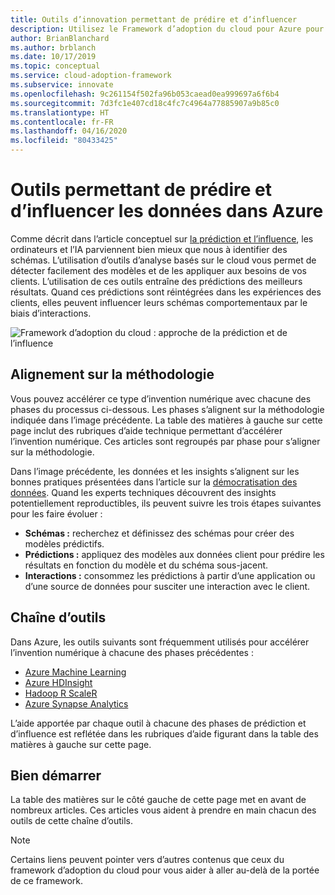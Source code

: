 ```yaml
---
title: Outils d’innovation permettant de prédire et d’influencer
description: Utilisez le Framework d’adoption du cloud pour Azure pour trouver des outils analytiques qui permettent de détecter des modèles, d’intégrer des prédictions et d’influencer le comportement des clients.
author: BrianBlanchard
ms.author: brblanch
ms.date: 10/17/2019
ms.topic: conceptual
ms.service: cloud-adoption-framework
ms.subservice: innovate
ms.openlocfilehash: 9c261154f502fa96b053caead0ea999697a6f6b4
ms.sourcegitcommit: 7d3fc1e407cd18c4fc7c4964a77885907a9b85c0
ms.translationtype: HT
ms.contentlocale: fr-FR
ms.lasthandoff: 04/16/2020
ms.locfileid: "80433425"
---
```

# <a name="tools-to-predict-and-influence-data-in-azure"></a>Outils permettant de prédire et d’influencer les données dans Azure

Comme décrit dans l’article conceptuel sur [la prédiction et l’influence](../considerations/predict.md), les ordinateurs et l’IA parviennent bien mieux que nous à identifier des schémas. L’utilisation d’outils d’analyse basés sur le cloud vous permet de détecter facilement des modèles et de les appliquer aux besoins de vos clients. L’utilisation de ces outils entraîne des prédictions des meilleurs résultats. Quand ces prédictions sont réintégrées dans les expériences des clients, elles peuvent influencer leurs schémas comportementaux par le biais d’interactions.

![Framework d’adoption du cloud : approche de la prédiction et de l’influence](../../_images/innovate/predict-and-influence.png)

## <a name="alignment-to-the-methodology"></a>Alignement sur la méthodologie

Vous pouvez accélérer ce type d’invention numérique avec chacune des phases du processus ci-dessous. Les phases s’alignent sur la méthodologie indiquée dans l’image précédente. La table des matières à gauche sur cette page inclut des rubriques d’aide technique permettant d’accélérer l’invention numérique. Ces articles sont regroupés par phase pour s’aligner sur la méthodologie.

Dans l’image précédente, les données et les insights s’alignent sur les bonnes pratiques présentées dans l’article sur la [démocratisation des données](./data.md). Quand les experts techniques découvrent des insights potentiellement reproductibles, ils peuvent suivre les trois étapes suivantes pour les faire évoluer :

- **Schémas :** recherchez et définissez des schémas pour créer des modèles prédictifs.
- **Prédictions :** appliquez des modèles aux données client pour prédire les résultats en fonction du modèle et du schéma sous-jacent.
- **Interactions :** consommez les prédictions à partir d’une application ou d’une source de données pour susciter une interaction avec le client.

## <a name="toolchain"></a>Chaîne d’outils

Dans Azure, les outils suivants sont fréquemment utilisés pour accélérer l’invention numérique à chacune des phases précédentes :

- [Azure Machine Learning](https://docs.microsoft.com/azure/machine-learning)
- [Azure HDInsight](https://docs.microsoft.com/azure/hdinsight)
- [Hadoop R ScaleR](https://docs.microsoft.com/azure/hdinsight/hdinsight-hadoop-r-scaler-sparkr)
- [Azure Synapse Analytics](https://docs.microsoft.com/azure/synapse-analytics)

L’aide apportée par chaque outil à chacune des phases de prédiction et d’influence est reflétée dans les rubriques d’aide figurant dans la table des matières à gauche sur cette page.

## <a name="get-started"></a>Bien démarrer

La table des matières sur le côté gauche de cette page met en avant de nombreux articles. Ces articles vous aident à prendre en main chacun des outils de cette chaîne d’outils.

> [!NOTE]
> Certains liens peuvent pointer vers d’autres contenus que ceux du framework d’adoption du cloud pour vous aider à aller au-delà de la portée de ce framework.
